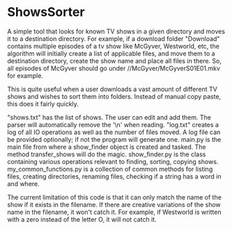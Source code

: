 ﻿# ShowsSorter

A simple tool that looks for known TV shows in a given directory and moves it to a destination directory. For example, if a download folder
"Download" contains multiple episodes of a tv show like McGyver, Westworld, etc, the algorithm will initially create a list of applicable
files, and move them to a destination directory, create the show name and place all files in there. So, all episodes of McGyver should go under //McGyver/McGyverS01E01.mkv for example.

This is quite useful when a user downloads a vast amount of different TV shows and wishes to sort them into folders. Instead of manual copy paste, this does it fairly quickly.

"shows.txt" has the list of shows. The user can edit and add them. The parser will automatically remove the '\n' when reading.
"log.txt" creates a log of all IO operations as well as the number of files moved. A log file can be provided optionally; if not the program will generate one.
main.py is the main file from where a show_finder object is created and tasked. The method transfer_shows will do the magic.
show_finder.py is the class containing various operations relevant to finding, sorting, copying shows.
my_common_functions.py is a collection of common methods for listing files, creating directories, renaming files, checking if a string has a word in and where.

The current limitation of this code is that it can only match the name of the show if it exists in the filename. If there are creative variations of the show name in the filename, it won't catch it. For example, if Westworld is written with a zero instead of the letter O, it will not catch it.
